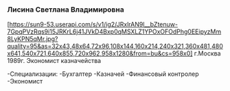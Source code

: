 ### Лисина Светлана Владимировна 
[https://sun9-53.userapi.com/s/v1/ig2/JRxlrAN9l__bZtenuw-7GpqPVzRqs9i15JRKrL6j41JVkD4Bxp0qMSXLZ1YPOxOFOdPhg0EEipyzMm8LyKPN5qMr.jpg?quality=95&as=32x43,48x64,72x96,108x144,160x214,240x321,360x481,480x641,540x721,640x855,720x962,958x1280&from=bu&cs=958x0]
г.Москва                        1989г.
Экономист казначейства

-Специализации:
-Бухгалтер
-Казначей
-Финансовый контролер
-Экономист
